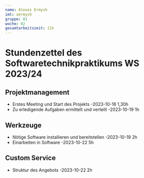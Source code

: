 ```yaml
---
name: Alexei Ermysh
imt: aermysh
gruppe: 01
woche: 02
gesamtarbeitszeit: 11h
---
```


# Stundenzettel des Softwaretechnikpraktikums WS 2023/24

## Projektmanagement
- Erstes Meeting und Start des Projekts 
    -2023-10-16 1,30h
- Zu erledigende Aufgaben ermittelt und verteilt
    -2023-10-19 1h
## Werkzeuge
- Nötige Software installieren und bereitstellen 
    -2023-10-19 2h
- Einarbeiten in Software
    -2023-10-22 5h
## Custom Service
- Struktur des Angebots 
    -2023-10-22 2h

